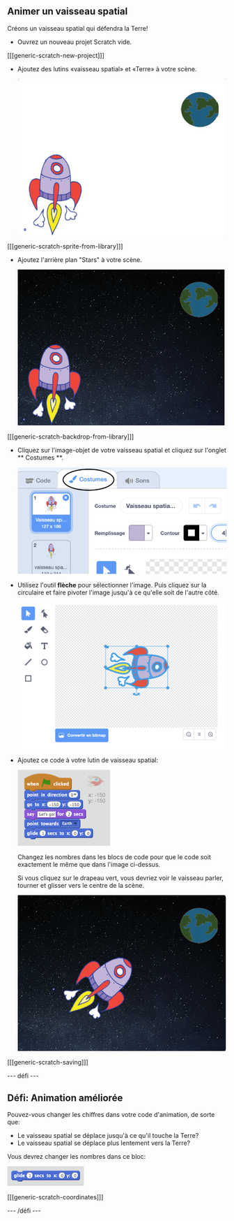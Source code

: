 ## Animer un vaisseau spatial

Créons un vaisseau spatial qui défendra la Terre!

+ Ouvrez un nouveau projet Scratch vide.

[[[generic-scratch-new-project]]]

+ Ajoutez des lutins «vaisseau spatial» et «Terre» à votre scène.
    
    ![Les lutins Spaceship et Terre](images/space-sprites.png)

[[[generic-scratch-sprite-from-library]]]

+ Ajoutez l'arrière plan "Stars" à votre scène.
    
    ![Un arrière plan](images/space-backdrop.png)

[[[generic-scratch-backdrop-from-library]]]

+ Cliquez sur l'image-objet de votre vaisseau spatial et cliquez sur l'onglet ** Costumes **.
    
    ![Costume de lutin](images/space-costume.png)

+ Utilisez l'outil **flèche** pour sélectionner l'image. Puis cliquez sur la circulaire et faire pivoter l'image jusqu'à ce qu'elle soit de l'autre côté.
    
    ![Faire pivoter un costume](images/space-rotate.png)

+ Ajoutez ce code à votre lutin de vaisseau spatial:
    
    ![Code de vaisseau spatial](images/space-animate.png)
    
    Changez les nombres dans les blocs de code pour que le code soit exactement le même que dans l'image ci-dessus.
    
    Si vous cliquez sur le drapeau vert, vous devriez voir le vaisseau parler, tourner et glisser vers le centre de la scène.
    
    ![Test d'une animation de vaisseau spatial](images/space-animate-stage.png)

[[[generic-scratch-saving]]]

\--- défi \---

## Défi: Animation améliorée

Pouvez-vous changer les chiffres dans votre code d'animation, de sorte que:

+ Le vaisseau spatial se déplace jusqu'à ce qu'il touche la Terre?
+ Le vaisseau spatial se déplace plus lentement vers la Terre?

Vous devrez changer les nombres dans ce bloc:

![Glisser le bloc](images/space-glide.png)

[[[generic-scratch-coordinates]]]

\--- /défi \---